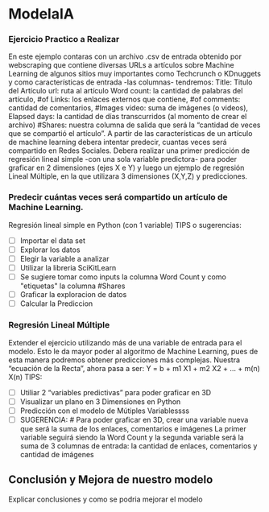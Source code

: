 # ModelaIA
### Ejercicio Practico a Realizar
En este ejemplo contaras con un archivo .csv de entrada obtenido por webscraping que contiene diversas URLs a artículos sobre Machine Learning de algunos sitios muy importantes como Techcrunch o KDnuggets y como características de entrada -las columnas- tendremos:
Title: Titulo del Artículo
url: ruta al artículo
Word count: la cantidad de palabras del artículo,
#of Links: los enlaces externos que contiene,
#of comments: cantidad de comentarios,
#Images video: suma de imágenes (o videos),
Elapsed days: la cantidad de días transcurridos (al momento de crear el archivo)
#Shares: nuestra columna de salida que será la “cantidad de veces que se compartió el artículo”.
A partir de las características de un artículo de machine learning debera intentar predecir, cuantas veces será compartido en Redes Sociales.
Debera realizar una primer predicción de regresión lineal simple -con una sola variable predictora-  para poder graficar en 2 dimensiones (ejes X e Y) y luego un ejemplo de regresión Lineal Múltiple, en la que utilizara 3  dimensiones (X,Y,Z) y predicciones.
### Predecir cuántas veces será compartido un artículo de Machine Learning.
Regresión lineal simple en Python (con 1 variable)
TIPS o sugerencias:
- [ ] Importar el data set
- [ ] Explorar los datos
- [ ] Elegir la variable a analizar
- [ ] Utilizar la libreria SciKitLearn
- [ ] Se sugiere tomar como inputs la columna  Word Count y como "etiquetas" la columna #Shares
- [ ] Graficar la exploracion de datos
- [ ] Calcular la Prediccion
### Regresión Lineal Múltiple
Extender el ejercicio utilizando más de una variable de entrada para el modelo. Esto le da mayor poder al algoritmo de Machine Learning, pues de esta manera podremos obtener predicciones más complejas.
Nuestra “ecuación de la Recta”, ahora pasa a ser:
Y = b + m1 X1 + m2 X2 + … + m(n) X(n)
TIPS:
- [ ] Utiliar 2 “variables predictivas” para poder graficar en 3D
- [ ] Visualizar un plano en 3 Dimensiones en Python
- [ ] Predicción con el modelo de Mútiples Variablessss
- [ ] SUGERENCIA: # Para poder graficar en 3D, crear una variable nueva que será la suma de los enlaces, comentarios e imágenes
La primer variable seguirá siendo la Word Count y la segunda variable será la suma de 3 columnas de entrada: la cantidad de enlaces, comentarios y cantidad de imágenes
## Conclusión y Mejora de nuestro modelo
Explicar conclusiones y como se podria mejorar el modelo
